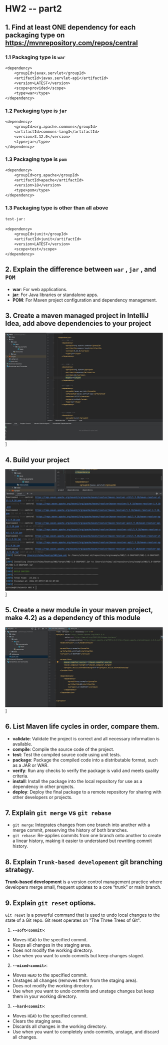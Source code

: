 # HW2 -- part2

## 1. Find at least ONE dependency for each packaging type on https://mvnrepository.com/repos/central

### 1.1  Packaging type is `war`

```text
<dependency>
    <groupId>javax.servlet</groupId>
    <artifactId>javax.servlet-api</artifactId>
    <version>LATEST</version>
    <scope>provided</scope>
    <type>war</type>
</dependency>
```

### 1.2  Packaging type is `jar`

```text
<dependency>
    <groupId>org.apache.commons</groupId>
    <artifactId>commons-lang3</artifactId>
    <version>3.12.0</version>
    <type>jar</type>
</dependency>
```

### 1.3  Packaging type is `pom`

```text
<dependency>
    <groupId>org.apache</groupId>
    <artifactId>apache</artifactId>
    <version>18</version>
    <type>pom</type>
</dependency>
```

### 1.3  Packaging type is other than all above

```text
test-jar:

<dependency>
    <groupId>junit</groupId>
    <artifactId>junit</artifactId>
    <version>LATEST</version>
    <scope>test</scope>
</dependency>
```

## 2. Explain the difference between `war` , `jar` , and `POM`

- **war**: For web applications.
- **jar**: For Java libraries or standalone apps.
- **POM**: For Maven project configuration and dependency management.

##  3. Create a maven managed project in IntelliJ Idea, add above dependencies to your project

![hw2-q3](../Src/img/hw2-q3.jpg)]

##  4. Build your project

![hw2-q4](../Src/img/hw2-q4.jpg)]

## 5. Create a new module in your maven project, make 4.2) as a dependency of this module

![hw2-q5](../Src/img/hw2-q5.jpg)]

## 6. List Maven life cycles in order, compare them.

- **validate**: Validate the project is correct and all necessary information is available.
- **compile**: Compile the source code of the project.
- **test**: Test the compiled source code using unit tests.
- **package**: Package the compiled code into a distributable format, such as a JAR or WAR.
- **verify**: Run any checks to verify the package is valid and meets quality criteria.
- **install**: Install the package into the local repository for use as a dependency in other projects.
- **deploy**: Deploy the final package to a remote repository for sharing with other developers or projects.

## 7. Explain `git merge` vs `git rebase`

- `git merge`: Integrates changes from one branch into another with a merge commit, preserving the history of both branches.
- `git rebase`: Re-applies commits from one branch onto another to create a linear history, making it easier to understand but rewriting commit history.

## 8. Explain `Trunk-based developement` git branching strategy.

**Trunk-based development** is a version control management practice where developers merge small, frequent updates to a core “trunk” or main branch.

## 9. Explain `git reset` options.

`Git reset` is a powerful command that is used to undo local changes to the state of a Git repo. Git reset operates on "The Three Trees of Git".

1. **`--soft<commit>`**: 

- Moves `HEAD` to the specified commit.
- Keeps all changes in the staging area.
- Does not modify the working directory.
- Use when you want to undo commits but keep changes staged.

2. **`--mixed<commit>`**:

- Moves `HEAD` to the specified commit.
- Unstages all changes (removes them from the staging area).
- Does not modify the working directory.
- Use when you want to undo commits and unstage changes but keep them in your working directory.

3. **`--hard<commit>`**:

- Moves `HEAD` to the specified commit.
- Clears the staging area.
- Discards all changes in the working directory.
- Use when you want to completely undo commits, unstage, and discard all changes.
